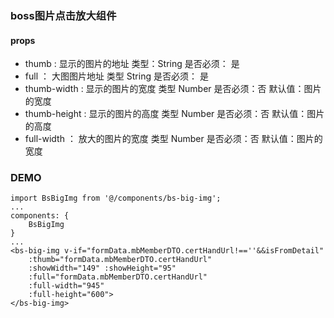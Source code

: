 ### boss图片点击放大组件

#### props

- thumb : 显示的图片的地址 类型：String  是否必须： 是
- full ： 大图图片地址 类型 String  是否必须： 是
- thumb-width : 显示的图片的宽度 类型 Number 是否必须：否 默认值：图片的宽度
- thumb-height : 显示的图片的高度 类型 Number 是否必须：否 默认值：图片的高度
- full-width ： 放大的图片的宽度 类型 Number 是否必须：否 默认值：图片的宽度

### DEMO
~~~
import BsBigImg from '@/components/bs-big-img';
...
components: {
    BsBigImg
}
...
<bs-big-img v-if="formData.mbMemberDTO.certHandUrl!==''&&isFromDetail" 
    :thumb="formData.mbMemberDTO.certHandUrl"
    :showWidth="149" :showHeight="95"
    :full="formData.mbMemberDTO.certHandUrl" 
    :full-width="945" 
    :full-height="600">
</bs-big-img>

~~~